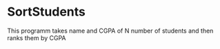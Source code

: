 # SortStudents
This programm takes name and CGPA of N number of students and then ranks them by CGPA
